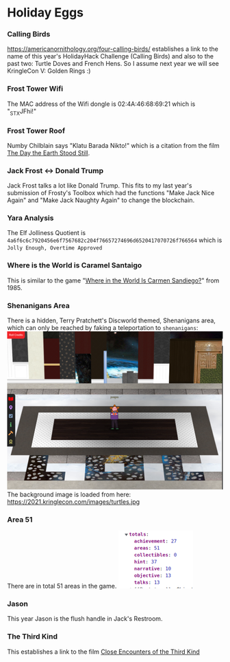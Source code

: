 # Holiday Eggs

### Calling Birds
https://americanornithology.org/four-calling-birds/ establishes a link to the name of this year's HolidayHack Challenge (Calling Birds) and also to the past two: Turtle Doves and French Hens.  So I assume next year we will see KringleCon V: Golden Rings :)

### Frost Tower Wifi
The MAC address of the Wifi dongle is 02:4A:46:68:69:21 which is "<sub>STX</sub>JFhi!"

### Frost Tower Roof
Numby Chilblain says "Klatu Barada Nikto!" which is a citation from the film [The Day the Earth Stood Still](https://en.wikipedia.org/wiki/The_Day_the_Earth_Stood_Still).

### Jack Frost <-> Donald Trump
Jack Frost talks a lot like Donald Trump. This fits to my last year's submission of Frosty's Toolbox which had the functions "Make Jack Nice Again" and "Make Jack Naughty Again" to change the blockchain.

### Yara Analysis
The Elf Jolliness Quotient is `4a6f6c6c7920456e6f7567682c204f76657274696d6520417070726f766564` which is `Jolly Enough, Overtime Approved`

### Where is the World is Caramel Santaigo
This is similar to the game "[Where in the World Is Carmen Sandiego?](https://en.wikipedia.org/wiki/Where_in_the_World_Is_Carmen_Sandiego?_%281985_video_game%29)" from 1985.

### Shenanigans Area
There is a hidden, Terry Pratchett's Discworld themed, Shenanigans area, which can only be reached by faking a teleportation to `shenanigans`:
![Shenanigans Area](https://github.com/joergschwarzwaelder/hhc2021/blob/master/Shenanigans.png)
The background image is loaded from here: https://2021.kringlecon.com/images/turtles.jpg

### Area 51

There are in total 51 areas in the game.
![51 Areas](https://github.com/joergschwarzwaelder/hhc2021/blob/master/Areas.png)

### Jason

This year Jason is the flush handle in Jack's Restroom.

### The Third Kind

This establishes a link to the film [Close Encounters of the Third Kind](https://en.wikipedia.org/wiki/Close_Encounters_of_the_Third_Kind)

